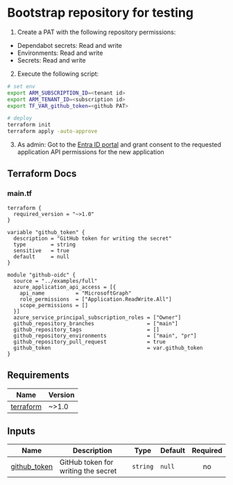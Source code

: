 # Bootstrap repository for testing

1. Create a PAT with the following repository permissions:

- Dependabot secrets: Read and write
- Environments: Read and write
- Secrets: Read and write

2. Execute the following script:

```bash
# set env
export ARM_SUBSCRIPTION_ID=<tenant id>
export ARM_TENANT_ID=<subscription id>
export TF_VAR_github_token=<github PAT>

# deploy
terraform init
terraform apply -auto-approve
```

3. As admin: Got to the [Entra ID portal](https://entra.microsoft.com/#view/Microsoft_AAD_RegisteredApps/ApplicationsListBlade/quickStartType~/null/sourceType/Microsoft_AAD_IAM) and grant consent to the requested application API permissions for the new application


## Terraform Docs

<!-- BEGIN_TF_DOCS -->


### main.tf

```hcl
terraform {
  required_version = "~>1.0"
}

variable "github_token" {
  description = "GitHub token for writing the secret"
  type        = string
  sensitive   = true
  default     = null
}

module "github-oidc" {
  source = "../examples/full"
  azure_application_api_access = [{
    api_name          = "MicrosoftGraph"
    role_permissions  = ["Application.ReadWrite.All"]
    scope_permissions = []
  }]
  azure_service_principal_subscription_roles = ["Owner"]
  github_repository_branches                 = ["main"]
  github_repository_tags                     = []
  github_repository_environments             = ["main", "pr"]
  github_repository_pull_request             = true
  github_token                               = var.github_token
}
```

## Requirements

| Name | Version |
|------|---------|
| <a name="requirement_terraform"></a> [terraform](#requirement\_terraform) | ~>1.0 |





## Inputs

| Name | Description | Type | Default | Required |
|------|-------------|------|---------|:--------:|
| <a name="input_github_token"></a> [github\_token](#input\_github\_token) | GitHub token for writing the secret | `string` | `null` | no |




<!-- END_TF_DOCS -->